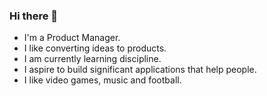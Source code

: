 ### Hi there 👋
- I'm a Product Manager.
- I like converting ideas to products.
- I am currently learning discipline.
- I aspire to build significant applications that help people.
- I like video games, music and football.
